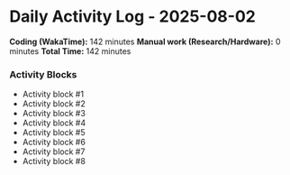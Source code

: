 # Daily Activity Log - 2025-08-02

**Coding (WakaTime):** 142 minutes
**Manual work (Research/Hardware):** 0 minutes
**Total Time:** 142 minutes

### Activity Blocks
- Activity block #1
- Activity block #2
- Activity block #3
- Activity block #4
- Activity block #5
- Activity block #6
- Activity block #7
- Activity block #8
